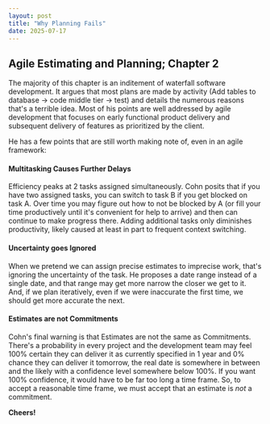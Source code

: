 ```yaml
---
layout: post
title: "Why Planning Fails"
date: 2025-07-17
---
```


## Agile Estimating and Planning; Chapter 2

The majority of this chapter is an inditement of waterfall software development. It argues that most plans 
are made by activity (Add tables to database -> code middle tier -> test) and details the numerous reasons
that's a terrible idea. Most of his points are well addressed by agile development that focuses on early 
functional product delivery and subsequent delivery of features as prioritized by the client. 

He has a few points that are still worth making note of, even in an agile framework: 

#### Multitasking Causes Further Delays
Efficiency peaks at 2 tasks assigned simultaneously. Cohn posits that if you have two assigned tasks, 
you can switch to task B if you get blocked on task A. Over time you may figure out how to not be blocked 
by A (or fill your time productively until it's convenient for help to arrive) and then can continue to 
make progress there. Adding additional tasks only diminishes productivity, likely caused at least in 
part to frequent context switching. 

#### Uncertainty goes Ignored
When we pretend we can assign precise estimates to imprecise work, that's ignoring the uncertainty 
of the task. He proposes a date range instead of a single date, and that range may get more narrow 
the closer we get to it. And, if we plan iteratively, even if we were inaccurate the first time, 
we should get more accurate the next.


#### Estimates are not Commitments
Cohn's final warning is that Estimates are not the same as Commitments. There's a probability in every 
project and the development team may feel 100% certain they can deliver it as currently specified in 1 
year and 0% chance they can deliver it tomorrow, the real date is somewhere in between and the 
 likely with a confidence level somewhere below 100%. If you want 100% confidence, it would have to be 
far too long a time frame. So, to accept a reasonable time frame, we must accept that an estimate is 
_not_ a commitment.


**Cheers!**
